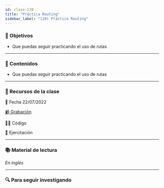 ```yaml
---
id: clase-120
title: "Práctica Routing"
sidebar_label: "120) Práctica Routing"
---
```


### 🏁 Objetivos

- Que puedas seguir practicando el uso de rutas

---

### 📝 Contenidos

- Que puedas seguir practicando el uso de rutas

---

### 🚀 Recursos de la clase

📆 Fecha 22/07/2022

[📹 Grabación](https://us02web.zoom.us/rec/share/D4rKoKYchHKiOK7ZvPKRcrK-7t4uUM_1qvcn6mlGNToiJ_hZK_CboBVNUx1A8yLn.L_Re0-M3umz0qXd4?startTime=1658527580000)

👩‍💻 Código

💪 Ejercitación

---

### 📚 Material de lectura

_En inglés_

---

### 🔍 Para seguir investigando

